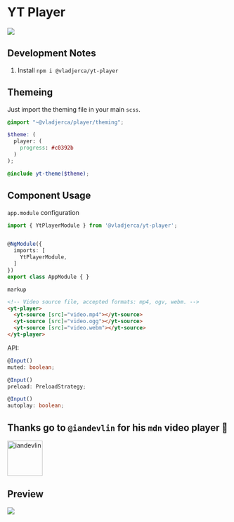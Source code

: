 YT Player
=======
<a href="https://badge.fury.io/js/%40vladjerca%2Fyt-player">
  <img class="retina-badge" src="https://badge.fury.io/js/%40vladjerca%2Fyt-player.svg">
</a>

## Development Notes

1. Install `npm i @vladjerca/yt-player`


## Themeing

Just import the theming file in your main `scss`.

```scss
@import "~@vladjerca/player/theming";

$theme: (
  player: (
    progress: #c0392b
  )
);

@include yt-theme($theme);

```

## Component Usage

`app.module` configuration

```ts
import { YtPlayerModule } from '@vladjerca/yt-player';


@NgModule({
  imports: [
    YtPlayerModule,
  ]
})
export class AppModule { }

```

`markup`

``` html
<!-- Video source file, accepted formats: mp4, ogv, webm. -->
<yt-player>
  <yt-source [src]="video.mp4"></yt-source>
  <yt-source [src]="video.ogg"></yt-source>
  <yt-source [src]="video.webm"></yt-source>
</yt-player>
```

API:

```ts
@Input()
muted: boolean;

@Input()
preload: PreloadStrategy;

@Input()
autoplay: boolean;
```

## Thanks go to `@iandevlin` for his `mdn` video player 🎊

<a href="https://github.com/iandevlin">
  <img src="https://avatars0.githubusercontent.com/u/554326?s=400&v=4" title="iandevlin" width="80" height="80">
</a>


## Preview

![](yt-player.gif)
